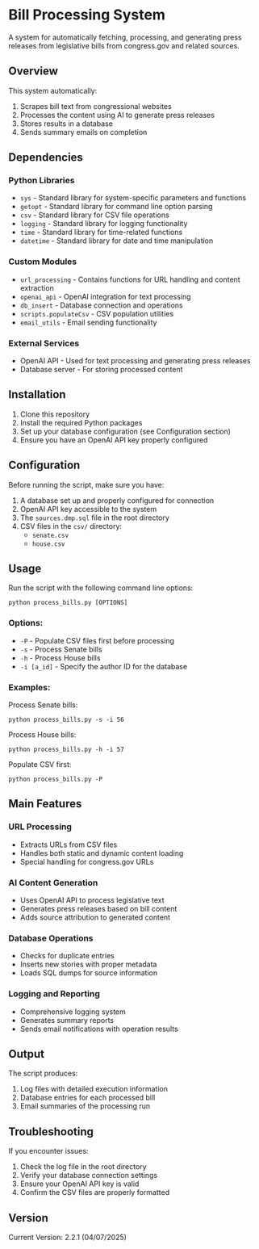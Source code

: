 # Bill Processing System

A system for automatically fetching, processing, and generating press releases from legislative bills from congress.gov and related sources.

## Overview

This system automatically:
1. Scrapes bill text from congressional websites
2. Processes the content using AI to generate press releases
3. Stores results in a database
4. Sends summary emails on completion

## Dependencies

### Python Libraries
- `sys` - Standard library for system-specific parameters and functions
- `getopt` - Standard library for command line option parsing
- `csv` - Standard library for CSV file operations
- `logging` - Standard library for logging functionality
- `time` - Standard library for time-related functions
- `datetime` - Standard library for date and time manipulation

### Custom Modules
- `url_processing` - Contains functions for URL handling and content extraction
- `openai_api` - OpenAI integration for text processing
- `db_insert` - Database connection and operations
- `scripts.populateCsv` - CSV population utilities
- `email_utils` - Email sending functionality

### External Services
- OpenAI API - Used for text processing and generating press releases
- Database server - For storing processed content

## Installation

1. Clone this repository
2. Install the required Python packages
3. Set up your database configuration (see Configuration section)
4. Ensure you have an OpenAI API key properly configured

## Configuration

Before running the script, make sure you have:

1. A database set up and properly configured for connection
2. OpenAI API key accessible to the system
3. The `sources.dmp.sql` file in the root directory
4. CSV files in the `csv/` directory:
   - `senate.csv`
   - `house.csv`

## Usage

Run the script with the following command line options:

```
python process_bills.py [OPTIONS]
```

### Options:
- `-P` - Populate CSV files first before processing
- `-s` - Process Senate bills
- `-h` - Process House bills
- `-i [a_id]` - Specify the author ID for the database

### Examples:

Process Senate bills:
```
python process_bills.py -s -i 56
```

Process House bills:
```
python process_bills.py -h -i 57
```

Populate CSV first:
```
python process_bills.py -P 
```

## Main Features

### URL Processing
- Extracts URLs from CSV files
- Handles both static and dynamic content loading
- Special handling for congress.gov URLs

### AI Content Generation
- Uses OpenAI API to process legislative text
- Generates press releases based on bill content
- Adds source attribution to generated content

### Database Operations
- Checks for duplicate entries
- Inserts new stories with proper metadata
- Loads SQL dumps for source information

### Logging and Reporting
- Comprehensive logging system
- Generates summary reports
- Sends email notifications with operation results

## Output

The script produces:
1. Log files with detailed execution information
2. Database entries for each processed bill
3. Email summaries of the processing run

## Troubleshooting

If you encounter issues:
1. Check the log file in the root directory
2. Verify your database connection settings
3. Ensure your OpenAI API key is valid
4. Confirm the CSV files are properly formatted

## Version

Current Version: 2.2.1 (04/07/2025)